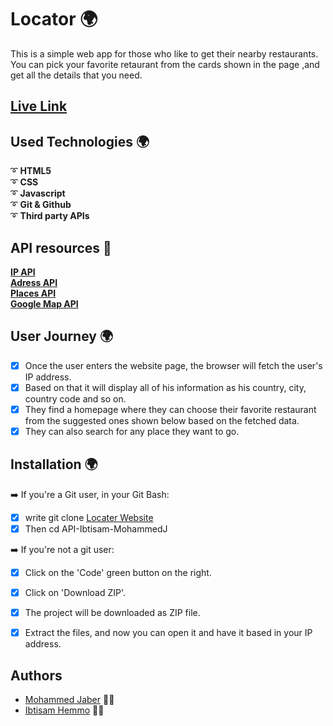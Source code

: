 # Locator :earth_africa:
 This is a simple web app for those who like to get their nearby restaurants. You can pick your favorite retaurant from the cards shown in the page ,and get all the details that you need.
 
## [Live Link](https://places-locator.netlify.app/)

## Used Technologies :earth_africa:
:curly_loop: **HTML5** <br>
:curly_loop: **CSS**<br>
:curly_loop: **Javascript**<br>
:curly_loop: **Git & Github**<br>
:curly_loop: **Third party APIs**<br>

##  API resources 📌
**[IP API](https://api.ipify.org/?format=json)** <br>
**[Adress API](http://ip-api.com/json/YourIP)** <br>
**[Places API](https://api.tomtom.com/search/2/search/pizza.json)**<br>
**[Google Map API](https://maps.googleapis.com/maps/api/js)**<br>


 
## User Journey :earth_africa:
- [x] Once the user enters the website page, the browser will fetch the user's IP address.
- [x] Based on that it will display all of his information as his country, city, country code and so on. 
- [x] They find a homepage where they can choose their favorite restaurant from the suggested ones shown below based on the fetched data.
- [x] They can also search for any place they want to go. 

## Installation :earth_africa:
:arrow_right: If you're a Git user, in your Git Bash: 

 - [x] write git clone [Locater Website](https://github.com/CA-G12/API-Ibtisam-MohammedJ.git)
 - [x] Then cd API-Ibtisam-MohammedJ

:arrow_right: If you're not a git user:

 - [x] Click on the 'Code' green button on the right.
 - [x] Click on 'Download ZIP'.
 - [x] The project will be downloaded as ZIP file.
 - [x] Extract the files, and now you can open it and have it based in your IP address.
 
 
 
## Authors 
- [Mohammed Jaber](https://www.github.com/mohjaps)  :man_technologist:
- [Ibtisam Hemmo](https://github.com/Ibtisam-Hemmo) :woman_technologist:
